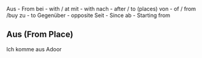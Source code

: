 Aus - From
bei - with / at
mit - with
nach - after / to (places)
von - of / from /buy
zu - to 
Gegenüber - opposite
Seit - Since
ab - Starting from

Aus (From Place)
-------
Ich komme aus Adoor

